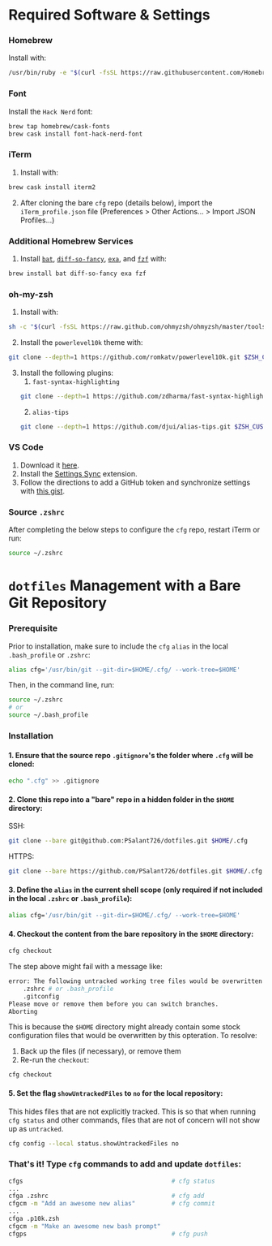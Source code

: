 # Required Software & Settings
### Homebrew
Install with:
```sh
/usr/bin/ruby -e "$(curl -fsSL https://raw.githubusercontent.com/Homebrew/install/master/install)"
```
### Font
Install the `Hack Nerd` font:
```sh
brew tap homebrew/cask-fonts
brew cask install font-hack-nerd-font
```

### iTerm
1. Install with:
```sh
brew cask install iterm2
```
2. After cloning the bare `cfg` repo (details below), import the `iTerm_profile.json` file (Preferences > Other Actions... > Import JSON Profiles...)

### Additional Homebrew Services
1. Install [`bat`](https://github.com/sharkdp/bat), [`diff-so-fancy`](https://github.com/so-fancy/diff-so-fancy), [`exa`](https://the.exa.website/), and [`fzf`](https://github.com/junegunn/fzf) with:
```sh
brew install bat diff-so-fancy exa fzf
```

### oh-my-zsh
1. Install with:
```sh
sh -c "$(curl -fsSL https://raw.github.com/ohmyzsh/ohmyzsh/master/tools/install.sh)"
```
2. Install the `powerlevel10k` theme with:
```sh
git clone --depth=1 https://github.com/romkatv/powerlevel10k.git $ZSH_CUSTOM/themes/powerlevel10k
```
3. Install the following plugins:
    1. `fast-syntax-highlighting`
    ```sh
    git clone --depth=1 https://github.com/zdharma/fast-syntax-highlighting.git $ZSH_CUSTOM/plugins/fast-syntax-highlighting
    ```
    2. `alias-tips`
    ```sh
    git clone --depth=1 https://github.com/djui/alias-tips.git $ZSH_CUSTOM/plugins/fast-syntax-highlighting
    ```

### VS Code
1. Download it [here](https://code.visualstudio.com/).
1. Install the [Settings Sync](https://github.com/shanalikhan/code-settings-sync) extension.
1. Follow the directions to add a GitHub token and synchronize settings with [this gist](https://gist.github.com/PSalant726/a179279267788effc1c4477cc069d04c).

### Source `.zshrc`
After completing the below steps to configure the `cfg` repo, restart iTerm or run:
```sh
source ~/.zshrc
```

# `dotfiles` Management with a Bare Git Repository
### Prerequisite
Prior to installation, make sure to include the `cfg` `alias` in the local `.bash_profile` or `.zshrc`:
```sh
alias cfg='/usr/bin/git --git-dir=$HOME/.cfg/ --work-tree=$HOME'
```

Then, in the command line, run:
```sh
source ~/.zshrc
# or
source ~/.bash_profile
```

### Installation
#### 1. Ensure that the source repo `.gitignore`'s the folder where `.cfg` will be cloned:
```sh
echo ".cfg" >> .gitignore
```

#### 2. Clone this repo into a "bare" repo in a hidden folder in the `$HOME` directory:
SSH:
```sh
git clone --bare git@github.com:PSalant726/dotfiles.git $HOME/.cfg
```
HTTPS:
```sh
git clone --bare https://github.com/PSalant726/dotfiles.git $HOME/.cfg
```

#### 3. Define the `alias` in the current shell scope (only required if not included in the local `.zshrc` or `.bash_profile`):
```sh
alias cfg='/usr/bin/git --git-dir=$HOME/.cfg/ --work-tree=$HOME'
```

#### 4. Checkout the content from the bare repository in the `$HOME` directory:
```sh
cfg checkout
```
The step above might fail with a message like:
```sh
error: The following untracked working tree files would be overwritten by checkout:
    .zshrc # or .bash_profile
    .gitconfig
Please move or remove them before you can switch branches.
Aborting
```
This is because the `$HOME` directory might already contain some stock configuration files that would be overwritten by this opteration. To resolve:
  1. Back up the files (if necessary), or remove them
  2. Re-run the `checkout`:
```sh
cfg checkout
```

#### 5. Set the flag `showUntrackedFiles` to `no` for the local repository:
This hides files that are not explicitly tracked. This is so that when running `cfg status` and other commands, files that are not of concern will not show up as `untracked`.
```sh
cfg config --local status.showUntrackedFiles no
```

### That's it! Type `cfg` commands to add and update `dotfiles`:
```sh
cfgs                                         # cfg status
...
cfga .zshrc                                  # cfg add
cfgcm -m "Add an awesome new alias"          # cfg commit
...
cfga .p10k.zsh
cfgcm -m "Make an awesome new bash prompt"
cfgps                                        # cfg push
```

